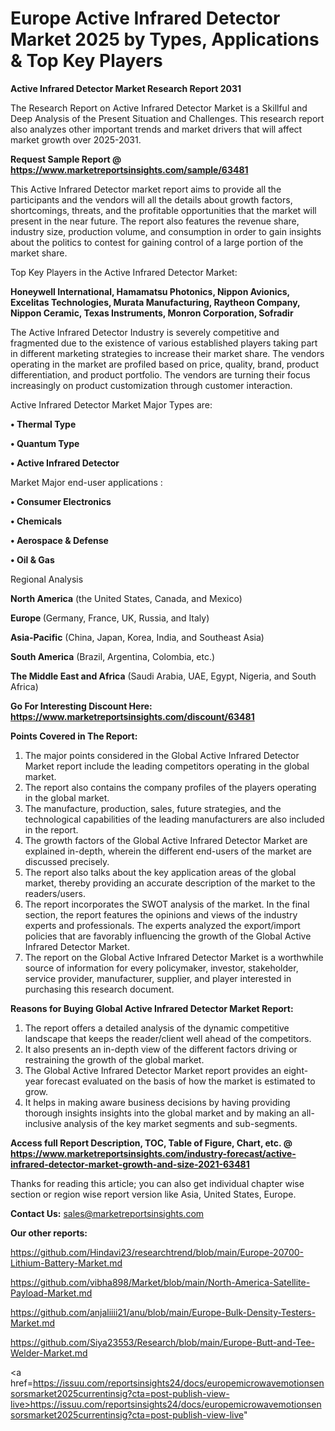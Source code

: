 # Europe Active Infrared Detector Market 2025 by Types, Applications & Top Key Players

<strong>Active Infrared Detector Market Research Report 2031</strong>

The Research Report on Active Infrared Detector Market is a Skillful and Deep Analysis of the Present Situation and Challenges. This research report also analyzes other important trends and market drivers that will affect market growth over 2025-2031.

<strong>Request Sample Report @ <a href=https://www.marketreportsinsights.com/sample/63481>https://www.marketreportsinsights.com/sample/63481</a></strong>

This Active Infrared Detector market report aims to provide all the participants and the vendors will all the details about growth factors, shortcomings, threats, and the profitable opportunities that the market will present in the near future. The report also features the revenue share, industry size, production volume, and consumption in order to gain insights about the politics to contest for gaining control of a large portion of the market share.

Top Key Players in the Active Infrared Detector Market:

<strong>Honeywell International, Hamamatsu Photonics, Nippon Avionics, Excelitas Technologies, Murata Manufacturing, Raytheon Company, Nippon Ceramic, Texas Instruments, Monron Corporation, Sofradir</strong>

The Active Infrared Detector Industry is severely competitive and fragmented due to the existence of various established players taking part in different marketing strategies to increase their market share. The vendors operating in the market are profiled based on price, quality, brand, product differentiation, and product portfolio. The vendors are turning their focus increasingly on product customization through customer interaction.

Active Infrared Detector Market Major Types are:

<strong>• Thermal Type

• Quantum Type

• Active Infrared Detector</strong>

Market Major end-user applications :

<strong>• Consumer Electronics

• Chemicals

• Aerospace & Defense

• Oil & Gas</strong>

Regional Analysis

</u><strong><b>North America</b></strong> (the United States, Canada, and Mexico)

<strong><b>Europe </b></strong>(Germany, France, UK, Russia, and Italy)

<strong><b>Asia-Pacific</b></strong> (China, Japan, Korea, India, and Southeast Asia)

<strong><b>South America</b></strong> (Brazil, Argentina, Colombia, etc.)

<strong><b>The Middle East and Africa</b></strong> (Saudi Arabia, UAE, Egypt, Nigeria, and South Africa)

<strong>Go For Interesting Discount Here: <a href=https://www.marketreportsinsights.com/discount/63481>https://www.marketreportsinsights.com/discount/63481</a></strong>

<strong>Points Covered in The Report:</strong>
<ol>
  <li>The major points considered in the Global Active Infrared Detector Market report include the leading competitors operating in the global market.</li>
  <li>The report also contains the company profiles of the players operating in the global market.</li>
  <li>The manufacture, production, sales, future strategies, and the technological capabilities of the leading manufacturers are also included in the report.</li>
  <li>The growth factors of the Global Active Infrared Detector Market are explained in-depth, wherein the different end-users of the market are discussed precisely.</li>
  <li>The report also talks about the key application areas of the global market, thereby providing an accurate description of the market to the readers/users.</li>
  <li>The report incorporates the SWOT analysis of the market. In the final section, the report features the opinions and views of the industry experts and professionals. The experts analyzed the export/import policies that are favorably influencing the growth of the Global Active Infrared Detector Market.</li>
  <li>The report on the Global Active Infrared Detector Market is a worthwhile source of information for every policymaker, investor, stakeholder, service provider, manufacturer, supplier, and player interested in purchasing this research document.</li>
</ol>
<strong>Reasons for Buying Global Active Infrared Detector Market Report:</strong>

<ol>
  <li>The report offers a detailed analysis of the dynamic competitive landscape that keeps the reader/client well ahead of the competitors.</li>
  <li>It also presents an in-depth view of the different factors driving or restraining the growth of the global market.</li>
  <li>The Global Active Infrared Detector Market report provides an eight-year forecast evaluated on the basis of how the market is estimated to grow.</li>
  <li>It helps in making aware business decisions by having providing thorough insights insights into the global market and by making an all-inclusive analysis of the key market segments and sub-segments.</li>
</ol>
<strong>Access full Report Description, TOC, Table of Figure, Chart, etc. @ <a href=https://www.marketreportsinsights.com/industry-forecast/active-infrared-detector-market-growth-and-size-2021-63481>https://www.marketreportsinsights.com/industry-forecast/active-infrared-detector-market-growth-and-size-2021-63481</a></strong>


Thanks for reading this article; you can also get individual chapter wise section or region wise report version like Asia, United States, Europe.

<strong>Contact Us:</strong>
sales@marketreportsinsights.com

<strong>Our other reports:</strong>

<a href=https://github.com/Hindavi23/researchtrend/blob/main/Europe-20700-Lithium-Battery-Market.md>https://github.com/Hindavi23/researchtrend/blob/main/Europe-20700-Lithium-Battery-Market.md</a>

<a href=https://github.com/vibha898/Market/blob/main/North-America-Satellite-Payload-Market.md>https://github.com/vibha898/Market/blob/main/North-America-Satellite-Payload-Market.md</a>

<a href=https://github.com/anjaliiii21/anu/blob/main/Europe-Bulk-Density-Testers-Market.md>https://github.com/anjaliiii21/anu/blob/main/Europe-Bulk-Density-Testers-Market.md</a>

<a href=https://github.com/Siya23553/Research/blob/main/Europe-Butt-and-Tee-Welder-Market.md>https://github.com/Siya23553/Research/blob/main/Europe-Butt-and-Tee-Welder-Market.md</a>

<a href=https://issuu.com/reportsinsights24/docs/europemicrowavemotionsensorsmarket2025currentinsig?cta=post-publish-view-live>https://issuu.com/reportsinsights24/docs/europemicrowavemotionsensorsmarket2025currentinsig?cta=post-publish-view-live</a>"
